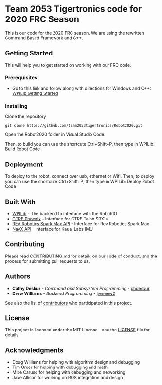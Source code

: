 # Team 2053 Tigertronics code for 2020 FRC Season

This is our code for the 2020 FRC season. We are using the rewritten Command Based Framework and C++.

## Getting Started

This will help you to get started on working with our FRC code.

### Prerequisites

- Go to this link and follow along with directions for Windows and C++: [WPILib Getting Started](https://docs.wpilib.org/en/latest/docs/software/getting-started/index.html)

### Installing

Clone the repository
```
git clone https://github.com/team2053tigertronics/Robot2020.git
```
Open the Robot2020 folder in Visual Studio Code.

Then, to build you can use the shortcute Ctrl+Shift+P, then type in WPILib: Build Robot Code

## Deployment

To deploy to the robot, connect over usb, ethernet or Wifi.
Then, to deploy you can use the shortcute Ctrl+Shift+P, then type in WPILib: Deploy Robot Code

## Built With

* [WPILib](https://github.com/wpilibsuite/allwpilib) - The backend to interface with the RoboRIO
* [CTRE Phoenix](https://github.com/CrossTheRoadElec/Phoenix-api) - Interface for CTRE Talon SRX's
* [REV Robotics Spark Max API](http://www.revrobotics.com/) - Interface for Rev Robotics Spark Max
* [NavX API](https://pdocs.kauailabs.com/navx-mxp/) - Interface for Kauai Labs IMU

## Contributing

Please read [CONTRIBUTING.md](CONTRIBUTING.md) for details on our code of conduct, and the process for submitting pull requests to us.

## Authors

* **Cathy Deskur** - *Command and Subsystem Programming* - [chdeskur](https://github.com/chdeskur)
* **Drew Williams** - *Backend Programming* - [jreneew2](https://github.com/jreneew2)

See also the list of [contributors](https://github.com/team2053tigertronics/Robot2020/contributors) who participated in this project.

## License

This project is licensed under the MIT License - see the [LICENSE](LICENSE) file for details

## Acknowledgments

* Doug Williams for helping with algorithm design and debugging
* Tim Greer for helping with debugging and math
* Mike Caruso for helping with debugging and networking
* Jake Allison for working on ROS integration and design


